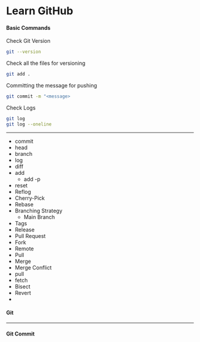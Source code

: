 # Learn GitHub

#### Basic Commands
Check Git Version
```sh
git --version
```
Check all the files for versioning
```sh
git add .
```
Committing the message for pushing
```sh
git commit -m "<message>
```
Check Logs
```sh
git log
git log --oneline
```
---
- commit
- head
- branch
- log
- diff
- add
  - add -p
- reset
- Reflog
- Cherry-Pick
- Rebase
- Branching Strategy
  - Main Branch
- Tags 
- Release
- Pull Request
- Fork
- Remote
- Pull
- Merge
- Merge Conflict
- pull
- fetch
- Bisect
- Revert
- 
#### Git
---
#### Git Commit